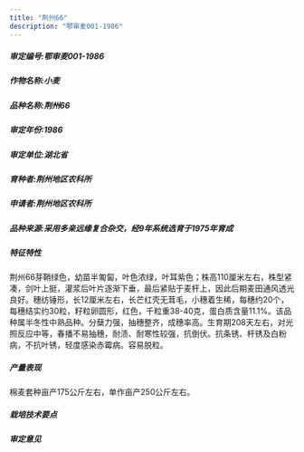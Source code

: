 ```yaml
---
title: "荆州66"
description: "鄂审麦001-1986"
---
```

##### 审定编号:鄂审麦001-1986

##### 作物名称:小麦

##### 品种名称:荆州66

##### 审定年份:1986

##### 审定单位:湖北省

##### 育种者:荆州地区农科所

##### 申请者:荆州地区农科所

##### 品种来源:采用多亲远缘复合杂交，经9年系统选育于1975年育成

##### 特征特性
荆州66芽鞘绿色，幼苗半匍匐，叶色浓绿，叶耳紫色；株高110厘米左右，株型紧凑，剑叶上挺，灌浆后叶片逐渐下垂，最后紧贴于麦杆上，因此后期麦田通风透光良好。穗纺锤形，长12厘米左右，长芒红壳无茸毛，小穗着生稀，每穗约20个，每穗结实约30粒，籽粒卵圆形，红色，千粒重38-40克，蛋白质含量11.1%。该品种属半冬性中熟品种。分蘖力强，抽穗整齐，成穗率高。生育期208天左右，对光照反应中等，春播不易抽穗，耐渍、耐寒性较强，抗倒伏。抗条锈、杆锈及白粉病，不抗叶锈，轻度感染赤霉病。容易脱粒。


##### 产量表现
棉麦套种亩产175公斤左右，单作亩产250公斤左右。

##### 栽培技术要点


##### 审定意见

